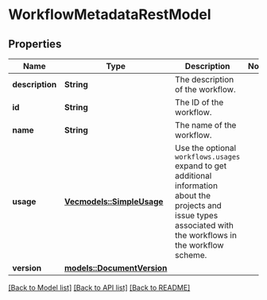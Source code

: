 # WorkflowMetadataRestModel

## Properties

Name | Type | Description | Notes
------------ | ------------- | ------------- | -------------
**description** | **String** | The description of the workflow. | 
**id** | **String** | The ID of the workflow. | 
**name** | **String** | The name of the workflow. | 
**usage** | [**Vec<models::SimpleUsage>**](SimpleUsage.md) | Use the optional `workflows.usages` expand to get additional information about the projects and issue types associated with the workflows in the workflow scheme. | 
**version** | [**models::DocumentVersion**](DocumentVersion.md) |  | 

[[Back to Model list]](../README.md#documentation-for-models) [[Back to API list]](../README.md#documentation-for-api-endpoints) [[Back to README]](../README.md)


